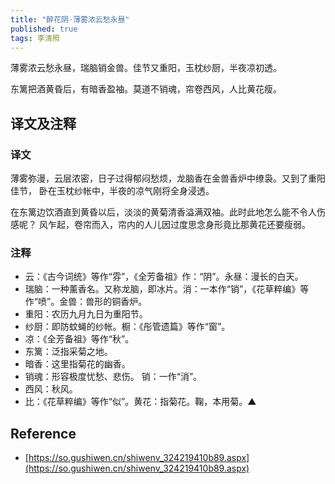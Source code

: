 ```yaml
---
title: "醉花阴·薄雾浓云愁永昼"
published: true
tags: 李清照
---
```


薄雾浓云愁永昼，瑞脑销金兽。佳节又重阳，玉枕纱厨，半夜凉初透。

东篱把酒黄昏后，有暗香盈袖。莫道不销魂，帘卷西风，人比黄花瘦。

## 译文及注释

### 译文

薄雾弥漫，云层浓密，日子过得郁闷愁烦，龙脑香在金兽香炉中缭袅。又到了重阳佳节，
卧在玉枕纱帐中，半夜的凉气刚将全身浸透。

在东篱边饮酒直到黄昏以后，淡淡的黄菊清香溢满双袖。此时此地怎么能不令人伤感呢？
风乍起，卷帘而入，帘内的人儿因过度思念身形竟比那黄花还要瘦弱。

### 注释

- 云：《古今词统》等作“雰”，《全芳备祖》作：“阴”。永昼：漫长的白天。
- 瑞脑：一种薰香名。又称龙脑，即冰片。消：一本作“销”，《花草粹编》等作“喷”。金兽：兽形的铜香炉。
- 重阳：农历九月九日为重阳节。
- 纱厨：即防蚊蝇的纱帐。橱：《彤管遗篇》等作“窗”。
- 凉：《全芳备祖》等作“秋”。
- 东篱：泛指采菊之地。
- 暗香：这里指菊花的幽香。
- 销魂：形容极度忧愁、悲伤。 销：一作“消”。
- 西风：秋风。
- 比：《花草粹编》等作“似”。黄花：指菊花。鞠，本用菊。▲

## Reference

- [https://so.gushiwen.cn/shiwenv_324219410b89.aspx](https://so.gushiwen.cn/shiwenv_324219410b89.aspx)